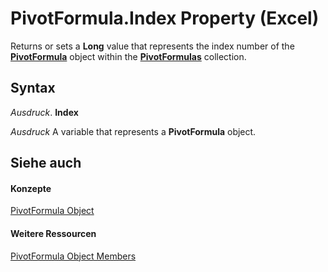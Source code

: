 
# PivotFormula.Index Property (Excel)

Returns or sets a  **Long** value that represents the index number of the **[PivotFormula](2955dad6-d686-1a83-ab56-76a00272c7e2.md)** object within the **[PivotFormulas](7139a4bd-f103-7190-004f-7f2261a4391f.md)** collection.


## Syntax

 _Ausdruck_. **Index**

 _Ausdruck_ A variable that represents a **PivotFormula** object.


## Siehe auch


#### Konzepte


[PivotFormula Object](2955dad6-d686-1a83-ab56-76a00272c7e2.md)
#### Weitere Ressourcen


[PivotFormula Object Members](http://msdn.microsoft.com/library/8cd6a78c-0b06-353c-8a74-83996eed80b2%28Office.15%29.aspx)
